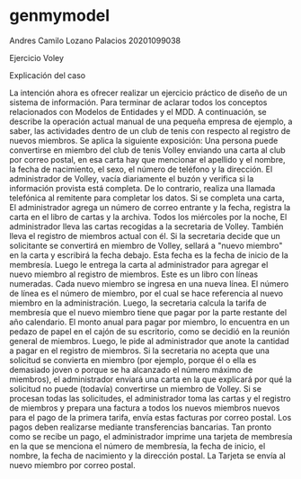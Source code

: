 # genmymodel
Andres Camilo Lozano Palacios
20201099038

Ejercicio Voley

Explicación del caso

La intención ahora es ofrecer realizar un ejercicio práctico de diseño de un sistema de
información. Para terminar de aclarar todos los conceptos relacionados con Modelos de Entidades
y el MDD.
A continuación, se describe la operación actual manual de una pequeña empresa de ejemplo, a
saber, las actividades dentro de un club de tenis con respecto al registro de nuevos miembros. Se
aplica la siguiente exposición:
Una persona puede convertirse en miembro del club de tenis Volley enviando una carta al club por
correo postal, en esa carta hay que mencionar el apellido y el nombre, la fecha de nacimiento, el
sexo, el número de teléfono y la dirección. El administrador de Volley, vacía diariamente el buzón
y verifica si la información provista está completa. De lo contrario, realiza una llamada telefónica al
remitente para completar los datos. Si se completa una carta, El administrador agrega un número
de correo entrante y la fecha, registra la carta en el libro de cartas y la archiva.
Todos los miércoles por la noche, El administrador lleva las cartas recogidas a la secretaria de
Volley. También lleva el registro de miembros actual con él. Si la secretaria decide que un
solicitante se convertirá en miembro de Volley, sellará a &quot;nuevo miembro&quot; en la carta y escribirá la
fecha debajo. Esta fecha es la fecha de inicio de la membresía. Luego le entrega la carta al
administrador para agregar el nuevo miembro al registro de miembros. Este es un libro con líneas
numeradas. Cada nuevo miembro se ingresa en una nueva línea. El número de línea es el número
de miembro, por el cual se hace referencia al nuevo miembro en la administración.
Luego, la secretaria calcula la tarifa de membresía que el nuevo miembro tiene que pagar por la
parte restante del año calendario. El monto anual para pagar por miembro, lo encuentra en un
pedazo de papel en el cajón de su escritorio, como se decidió en la reunión general de miembros.
Luego, le pide al administrador que anote la cantidad a pagar en el registro de miembros. Si la
secretaria no acepta que una solicitud se convierta en miembro (por ejemplo, porque él o ella es
demasiado joven o porque se ha alcanzado el número máximo de miembros), el administrador
enviará una carta en la que explicará por qué la solicitud no puede (todavía) convertirse un
miembro de Volley.
Si se procesan todas las solicitudes, el administrador toma las cartas y el registro de miembros y
prepara una factura a todos los nuevos miembros nuevos para el pago de la primera tarifa, envía
estas facturas por correo postal. Los pagos deben realizarse mediante transferencias bancarias.
Tan pronto como se recibe un pago, el administrador imprime una tarjeta de membresía en la que
se menciona el número de membresía, la fecha de inicio, el nombre, la fecha de nacimiento y la
dirección postal. La Tarjeta se envía al nuevo miembro por correo postal.
